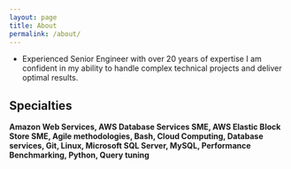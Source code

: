 ```yaml
---
layout: page
title: About
permalink: /about/
---
```


- Experienced Senior Engineer with over 20 years of expertise I am confident in my ability to handle complex technical projects and deliver optimal results. 

## **Specialties** 
**Amazon Web Services, AWS Database Services SME, AWS Elastic Block Store SME, Agile methodologies, Bash, Cloud Computing, Database services, Git, Linux, Microsoft SQL Server, MySQL, Performance Benchmarking, Python, Query tuning**

 
